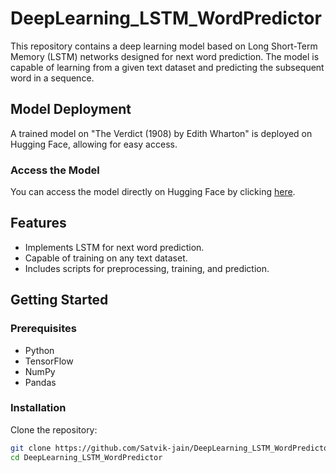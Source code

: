 # DeepLearning_LSTM_WordPredictor

This repository contains a deep learning model based on Long Short-Term Memory (LSTM) networks designed for next word prediction. The model is capable of learning from a given text dataset and predicting the subsequent word in a sequence.

## Model Deployment

A trained model on "The Verdict (1908) by Edith Wharton" is deployed on Hugging Face, allowing for easy access.

### Access the Model

You can access the model directly on Hugging Face by clicking [here](https://huggingface.co/spaces/satvikjain/The_verdict_text_generator).

## Features

- Implements LSTM for next word prediction.
- Capable of training on any text dataset.
- Includes scripts for preprocessing, training, and prediction.


## Getting Started

### Prerequisites

- Python
- TensorFlow
- NumPy
- Pandas

### Installation

Clone the repository:

```bash
git clone https://github.com/Satvik-jain/DeepLearning_LSTM_WordPredictor.git
cd DeepLearning_LSTM_WordPredictor
